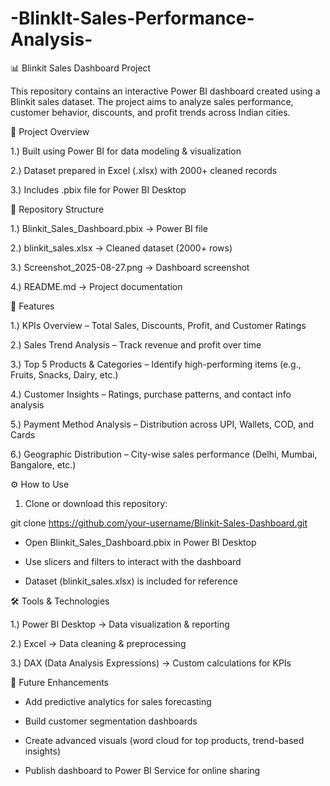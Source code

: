 # -BlinkIt-Sales-Performance-Analysis-
📊 Blinkit Sales Dashboard Project

This repository contains an interactive Power BI dashboard created using a Blinkit sales dataset.
The project aims to analyze sales performance, customer behavior, discounts, and profit trends across Indian cities.

🚀 Project Overview

1.) Built using Power BI for data modeling & visualization

2.) Dataset prepared in Excel (.xlsx) with 2000+ cleaned records

3.) Includes .pbix file for Power BI Desktop

📂 Repository Structure

1.) Blinkit_Sales_Dashboard.pbix → Power BI file

2.) blinkit_sales.xlsx → Cleaned dataset (2000+ rows)

3.) Screenshot_2025-08-27.png → Dashboard screenshot

4.) README.md → Project documentation


🔑 Features

1.) KPIs Overview – Total Sales, Discounts, Profit, and Customer Ratings

2.) Sales Trend Analysis – Track revenue and profit over time

3.) Top 5 Products & Categories – Identify high-performing items (e.g., Fruits, Snacks, Dairy, etc.)

4.) Customer Insights – Ratings, purchase patterns, and contact info analysis

5.) Payment Method Analysis – Distribution across UPI, Wallets, COD, and Cards

6.) Geographic Distribution – City-wise sales performance (Delhi, Mumbai, Bangalore, etc.)

⚙️ How to Use

1. Clone or download this repository:

git clone https://github.com/your-username/Blinkit-Sales-Dashboard.git


* Open Blinkit_Sales_Dashboard.pbix in Power BI Desktop

* Use slicers and filters to interact with the dashboard

* Dataset (blinkit_sales.xlsx) is included for reference

🛠 Tools & Technologies

1.) Power BI Desktop → Data visualization & reporting

2.) Excel → Data cleaning & preprocessing

3.) DAX (Data Analysis Expressions) → Custom calculations for KPIs

📌 Future Enhancements

* Add predictive analytics for sales forecasting

* Build customer segmentation dashboards

* Create advanced visuals (word cloud for top products, trend-based insights)

* Publish dashboard to Power BI Service for online sharing
